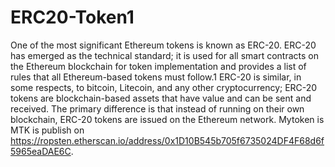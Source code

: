 # ERC20-Token1
One of the most significant Ethereum tokens is known as ERC-20. ERC-20 has emerged as the technical standard; it is used for all smart contracts on the Ethereum blockchain for token implementation and provides a list of rules that all Ethereum-based tokens must follow.1 ERC-20 is similar, in some respects, to bitcoin, Litecoin, and any other cryptocurrency; ERC-20 tokens are blockchain-based assets that have value and can be sent and received. The primary difference is that instead of running on their own blockchain, ERC-20 tokens are issued on the Ethereum network. Mytoken is MTK is publish on https://ropsten.etherscan.io/address/0x1D10B545b705f6735024DF4F68d6f5965eaDAE6C.
